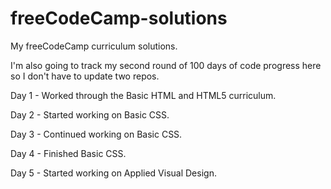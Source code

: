 # freeCodeCamp-solutions
My freeCodeCamp curriculum solutions.

I'm also going to track my second round of 100 days of code progress here so I don't have to update two repos.

Day 1 - Worked through the Basic HTML and HTML5 curriculum.

Day 2 - Started working on Basic CSS.

Day 3 - Continued working on Basic CSS.

Day 4 - Finished Basic CSS.

Day 5 - Started working on Applied Visual Design.
